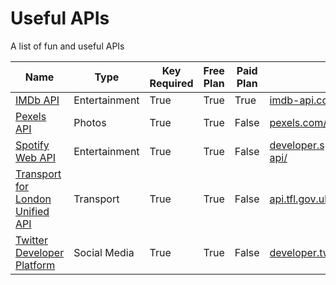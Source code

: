 # Useful APIs

A list of fun and useful APIs

| Name | Type | Key Required | Free Plan | Paid Plan | Link |
| ----------- | ----------- | ----------- | ----------- | ----------- | ----------- |
| [IMDb API](https://imdb-api.com) | Entertainment | True | True | True | [imdb-api.com](https://imdb-api.com) |
| [Pexels API](https://www.pexels.com/api/) | Photos | True | True | False | [pexels.com/api/](https://www.pexels.com/api/) |
| [Spotify Web API](https://developer.spotify.com/documentation/web-api/) | Entertainment | True | True | False | [developer.spotify.com/documentation/web-api/](https://developer.spotify.com/documentation/web-api/) |
| [Transport for London Unified API](https://api.tfl.gov.uk) | Transport | True | True | False | [api.tfl.gov.uk](https://api.tfl.gov.uk) |
| [Twitter Developer Platform](https://developer.twitter.com/en) | Social Media | True | True | False | [developer.twitter.com/en](https://developer.twitter.com/en) |

